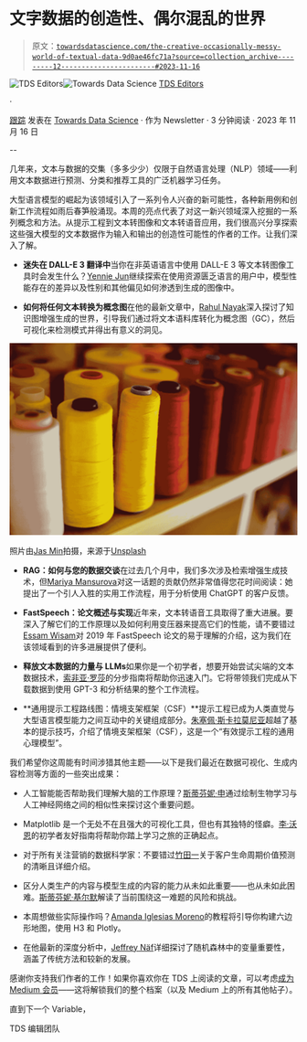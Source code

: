 # 文字数据的创造性、偶尔混乱的世界

> 原文：[`towardsdatascience.com/the-creative-occasionally-messy-world-of-textual-data-9d0ae46fc71a?source=collection_archive---------12-----------------------#2023-11-16`](https://towardsdatascience.com/the-creative-occasionally-messy-world-of-textual-data-9d0ae46fc71a?source=collection_archive---------12-----------------------#2023-11-16)

[](https://towardsdatascience.medium.com/?source=post_page-----9d0ae46fc71a--------------------------------)![TDS Editors](https://towardsdatascience.medium.com/?source=post_page-----9d0ae46fc71a--------------------------------)[](https://towardsdatascience.com/?source=post_page-----9d0ae46fc71a--------------------------------)![Towards Data Science](https://towardsdatascience.com/?source=post_page-----9d0ae46fc71a--------------------------------) [TDS Editors](https://towardsdatascience.medium.com/?source=post_page-----9d0ae46fc71a--------------------------------)

·

[跟踪](https://medium.com/m/signin?actionUrl=https%3A%2F%2Fmedium.com%2F_%2Fsubscribe%2Fuser%2F7e12c71dfa81&operation=register&redirect=https%3A%2F%2Ftowardsdatascience.com%2Fthe-creative-occasionally-messy-world-of-textual-data-9d0ae46fc71a&user=TDS+Editors&userId=7e12c71dfa81&source=post_page-7e12c71dfa81----9d0ae46fc71a---------------------post_header-----------) 发表在 [Towards Data Science](https://towardsdatascience.com/?source=post_page-----9d0ae46fc71a--------------------------------) · 作为 Newsletter · 3 分钟阅读 · 2023 年 11 月 16 日

--

[](https://medium.com/m/signin?actionUrl=https%3A%2F%2Fmedium.com%2F_%2Fbookmark%2Fp%2F9d0ae46fc71a&operation=register&redirect=https%3A%2F%2Ftowardsdatascience.com%2Fthe-creative-occasionally-messy-world-of-textual-data-9d0ae46fc71a&source=-----9d0ae46fc71a---------------------bookmark_footer-----------)

几年来，文本与数据的交集（多多少少）仅限于自然语言处理（NLP）领域——利用文本数据进行预测、分类和推荐工具的广泛机器学习任务。

大型语言模型的崛起为该领域引入了一系列令人兴奋的新可能性，各种新用例和创新工作流程如雨后春笋般涌现。本周的亮点代表了对这一新兴领域深入挖掘的一系列概念和方法。从提示工程到文本转图像和文本转语音应用，我们很高兴分享探索这些强大模型的文本数据作为输入和输出的创造性可能性的作者的工作。让我们深入了解。

+   **迷失在 DALL-E 3 翻译中**当你在非英语语言中使用 DALL-E 3 等文本转图像工具时会发生什么？[Yennie Jun](https://medium.com/u/12ca1ab81192?source=post_page-----9d0ae46fc71a--------------------------------)继续探索在使用资源匮乏语言的用户中，模型性能存在的差异以及性别和其他偏见如何渗透到生成的图像中。

+   **如何将任何文本转换为概念图**在他的最新文章中，[Rahul Nayak](https://medium.com/u/473e87f4b733?source=post_page-----9d0ae46fc71a--------------------------------)深入探讨了知识图增强生成的世界，引导我们通过将文本语料库转化为概念图（GC），然后可视化来检测模式并得出有意义的洞见。

![](img/c4621e7999e4e8c487cf1d8e4e375fe5.png)

照片由[Jas Min](https://unsplash.com/@filmbetrachterin?utm_source=medium&utm_medium=referral)拍摄，来源于[Unsplash](https://unsplash.com/?utm_source=medium&utm_medium=referral)

+   **RAG：如何与您的数据交谈**在过去几个月中，我们多次涉及检索增强生成技术，但[Mariya Mansurova](https://medium.com/u/15a29a4fc6ad?source=post_page-----9d0ae46fc71a--------------------------------)对这一话题的贡献仍然非常值得您花时间阅读：她提出了一个引人入胜的实用工作流程，用于分析使用 ChatGPT 的客户反馈。

+   **FastSpeech：论文概述与实现**近年来，文本转语音工具取得了重大进展。要深入了解它们的工作原理以及如何利用变压器来提高它们的性能，请不要错过[Essam Wisam](https://medium.com/u/ccb82b9f3b87?source=post_page-----9d0ae46fc71a--------------------------------)对 2019 年 FastSpeech 论文的易于理解的介绍，这为我们在该领域看到的许多进展提供了便利。

+   **释放文本数据的力量与 LLMs**如果你是一个初学者，想要开始尝试尖端的文本数据技术，[索非亚·罗莎](https://medium.com/u/a5b24231d702?source=post_page-----9d0ae46fc71a--------------------------------)的分步指南将帮助你迅速入门。它将带领我们完成从下载数据到使用 GPT-3 和分析结果的整个工作流程。

+   **通用提示工程路线图：情境支架框架（CSF）**提示工程已成为人类直觉与大型语言模型能力之间互动中的关键组成部分。[朱塞佩·斯卡拉莫尼亚](https://medium.com/u/e039aa8b7221?source=post_page-----9d0ae46fc71a--------------------------------)超越了基本的提示技巧，介绍了情境支架框架（CSF），这是一个“有效提示工程的通用心理模型”。

我们希望你这周能有时间涉猎其他主题——以下是我们最近在数据可视化、生成内容检测等方面的一些突出成果：

+   人工智能能否帮助我们理解大脑的工作原理？[斯蒂芬妮·申](https://medium.com/u/574ba7df600a?source=post_page-----9d0ae46fc71a--------------------------------)通过绘制生物学习与人工神经网络之间的相似性来探讨这个重要问题。

+   Matplotlib 是一个无处不在且强大的可视化工具，但也有其独特的怪癖。[李·沃恩](https://medium.com/u/5d604015c08b?source=post_page-----9d0ae46fc71a--------------------------------)的初学者友好指南将帮助你踏上学习之旅的正确起点。

+   对于所有关注营销的数据科学家：不要错过[竹田一](https://medium.com/u/6d7012b72e49?source=post_page-----9d0ae46fc71a--------------------------------)关于客户生命周期价值预测的清晰且详细介绍。

+   区分人类生产的内容与模型生成的内容的能力从未如此重要——也从未如此困难。[斯蒂芬妮·基尔默](https://medium.com/u/a8dc77209ef3?source=post_page-----9d0ae46fc71a--------------------------------)解读了当前围绕这一难题的风险和挑战。

+   本周想做些实际操作吗？[Amanda Iglesias Moreno](https://medium.com/u/1bace2932c65?source=post_page-----9d0ae46fc71a--------------------------------)的教程将引导你构建六边形地图，使用 H3 和 Plotly。

+   在他最新的深度分析中，[Jeffrey Näf](https://medium.com/u/ca780798011a?source=post_page-----9d0ae46fc71a--------------------------------)详细探讨了随机森林中的变量重要性，涵盖了传统方法和较新的发展。

感谢你支持我们作者的工作！如果你喜欢你在 TDS 上阅读的文章，可以考虑[成为 Medium 会员](https://bit.ly/tds-membership)——这将解锁我们的整个档案（以及 Medium 上的所有其他帖子）。

直到下一个 Variable，

TDS 编辑团队
